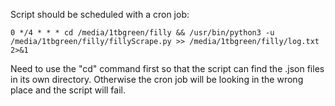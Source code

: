Script should be scheduled with a cron job:

```0 */4 * * * cd /media/1tbgreen/filly && /usr/bin/python3 -u /media/1tbgreen/filly/fillyScrape.py >> /media/1tbgreen/filly/log.txt 2>&1```

Need to use the "cd" command first so that the script can find the .json files in its own directory. Otherwise the cron job will be looking in the wrong place and the script will fail.